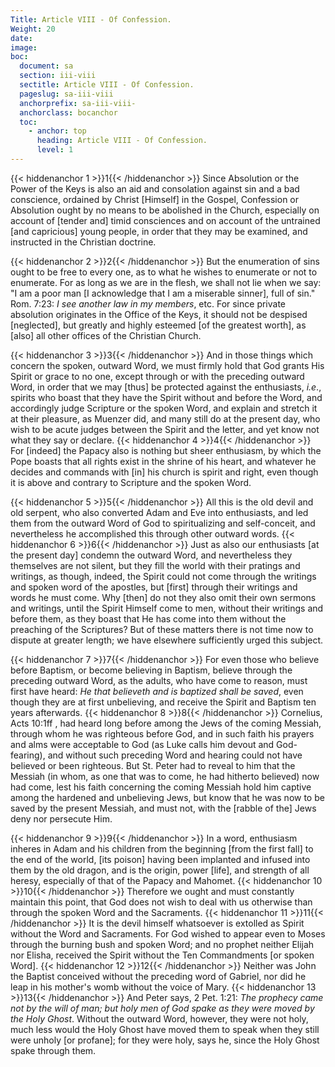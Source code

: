 ```yaml
---
Title: Article VIII - Of Confession.
Weight: 20
date: 
image: 
boc:
  document: sa
  section: iii-viii
  sectitle: Article VIII - Of Confession.
  pageslug: sa-iii-viii
  anchorprefix: sa-iii-viii-
  anchorclass: bocanchor
  toc:
    - anchor: top
      heading: Article VIII - Of Confession.
      level: 1
---
```


{{< hiddenanchor 1 >}}1{{< /hiddenanchor >}} Since Absolution
or the Power of the Keys is also an aid and consolation against
sin and a bad conscience, ordained by Christ [Himself] in the
Gospel, Confession or Absolution ought by no means to be abolished
in the Church, especially on account of [tender and] timid consciences
and on account of the untrained [and capricious] young people,
in order that they may be examined, and instructed in the Christian
doctrine.

{{< hiddenanchor 2 >}}2{{< /hiddenanchor >}} But the
enumeration of sins ought to be free to every one, as to what
he wishes to enumerate or not to enumerate. For as long as we
are in the flesh, we shall not lie when we say: "I am a poor
man [I acknowledge that I am a miserable sinner], full of sin."
Rom. 7:23: _I see another law in my members_, etc. For
since private absolution originates in the Office of the Keys,
it should not be despised [neglected], but greatly and highly
esteemed [of the greatest worth], as [also] all other offices
of the Christian Church.

{{< hiddenanchor 3 >}}3{{< /hiddenanchor >}} And in
those things which concern the spoken, outward Word, we must
firmly hold that God grants His Spirit or grace to no one, except
through or with the preceding outward Word, in order that we
may [thus] be protected against the enthusiasts, _i.e_.,
spirits who boast that they have the Spirit without and before
the Word, and accordingly judge Scripture or the spoken Word,
and explain and stretch it at their pleasure, as Muenzer did,
and many still do at the present day, who wish to be acute judges
between the Spirit and the letter, and yet know not what they
say or declare. {{< hiddenanchor 4 >}}4{{< /hiddenanchor >}} For [indeed] the Papacy also is nothing
but sheer enthusiasm, by which the Pope boasts that all rights
exist in the shrine of his heart, and whatever he decides and
commands with [in] his church is spirit and right, even though
it is above and contrary to Scripture and the spoken Word.

{{< hiddenanchor 5 >}}5{{< /hiddenanchor >}} All this
is the old devil and old serpent, who also converted Adam and
Eve into enthusiasts, and led them from the outward Word of
God to spiritualizing and self-conceit, and nevertheless he
accomplished this through other outward words. {{< hiddenanchor 6 >}}6{{< /hiddenanchor >}} Just
as also our enthusiasts [at the present day] condemn the outward
Word, and nevertheless they themselves are not silent, but they
fill the world with their pratings and writings, as though,
indeed, the Spirit could not come through the writings and spoken
word of the apostles, but [first] through their writings and
words he must come. Why [then] do not they also omit their own
sermons and writings, until the Spirit Himself come to men,
without their writings and before them, as they boast that He
has come into them without the preaching of the Scriptures?
But of these matters there is not time now to dispute at greater
length; we have elsewhere sufficiently urged this subject.

{{< hiddenanchor 7 >}}7{{< /hiddenanchor >}} For even
those who believe before Baptism, or become believing in Baptism,
believe through the preceding outward Word, as the adults, who
have come to reason, must first have heard: _He that believeth
and is baptized shall be saved_, even though they are at
first unbelieving, and receive the Spirit and Baptism ten years
afterwards. {{< hiddenanchor 8 >}}8{{< /hiddenanchor >}} Cornelius, Acts 10:1ff , had heard long
before among the Jews of the coming Messiah, through whom he
was righteous before God, and in such faith his prayers and
alms were acceptable to God (as Luke calls him devout and God-fearing),
and without such preceding Word and hearing could not have believed
or been righteous. But St. Peter had to reveal to him that the
Messiah (in whom, as one that was to come, he had hitherto believed)
now had come, lest his faith concerning the coming Messiah hold
him captive among the hardened and unbelieving Jews, but know
that he was now to be saved by the present Messiah, and must
not, with the [rabble of the] Jews deny nor persecute Him.

{{< hiddenanchor 9 >}}9{{< /hiddenanchor >}} In a word,
enthusiasm inheres in Adam and his children from the beginning
[from the first fall] to the end of the world, [its poison]
having been implanted and infused into them by the old dragon,
and is the origin, power [life], and strength of all heresy,
especially of that of the Papacy and Mahomet. {{< hiddenanchor 10 >}}10{{< /hiddenanchor >}} Therefore
we ought and must constantly maintain this point, that God does
not wish to deal with us otherwise than through the spoken Word
and the Sacraments. {{< hiddenanchor 11 >}}11{{< /hiddenanchor >}} It is the devil himself whatsoever
is extolled as Spirit without the Word and Sacraments. For God
wished to appear even to Moses through the burning bush and
spoken Word; and no prophet neither Elijah nor Elisha, received
the Spirit without the Ten Commandments [or spoken Word]. {{< hiddenanchor 12 >}}12{{< /hiddenanchor >}}
Neither was John the Baptist conceived without the preceding
word of Gabriel, nor did he leap in his mother's womb without
the voice of Mary. {{< hiddenanchor 13 >}}13{{< /hiddenanchor >}} And Peter says, 2 Pet. 1:21:
_The prophecy came not by the will of man; but holy men of
God spake as they were moved by the Holy Ghost_. Without
the outward Word, however, they were not holy, much less would
the Holy Ghost have moved them to speak when they still were
unholy [or profane]; for they were holy, says he, since the
Holy Ghost spake through them.

